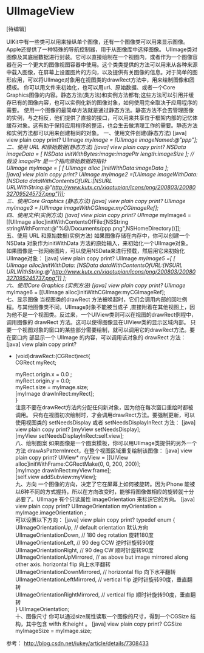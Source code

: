 # UIImageView

[待编辑]


UIKit中有一些类可以用来操纵单个图像，还有一个图像类可以用来显示图像。Apple还提供了一种特殊的导航控制器，用于从图像库中选择图像。
UIImage类对图像及其底层数据进行封装。它可以直接绘制在一个视图内，或者作为一个图像容器在另一个更大的图像视图容器中使用。这个类类提供的方法可以用来从各种来源中载入图像，在屏幕上设置图片的方向，以及提供有关图像的信息。对于简单的图形应用，可以将UIImage对象用在视图类的drawRect方法中，用来绘制图像和团模板。
你可以用文件来初始化，也可以用url、原始数据、或者一个Core Graphics图像的内容。静态方法(类方法)和实例方法都有;这些方法可以引用并缓存已有的图像内容，也可以实例化新的图像对象，如何使用完全取决于应用程序的需要。
使用一个图像的最简单方法就是通过静态方法。静态方法不会去管理图像的实例，与之相反，他们提供了直接的接口，可以用来共享位于框架内部的记忆体缓存对象。这有助于保持应用程序的整洁，也会生去做清理工作的需要。静态方法和实例方法都可以用来创建相同的对象。
一、使用文件创建(静态方法)
[java] view plain copy print?
UIImage *myImage = [UIImage imageNamed:@"ppp"];  
二、使用 URL 和原始数据(静态方法)
[java] view plain copy print?
NSData *imageData = [ NSData initWithBytes:image:imagePtr length:imageSize ]; // 假设 imagePtr 是一个指向原始数据的指针  
UIImage* myImage = [ [ UIImage alloc ]initWithData:imageData ];  
[java] view plain copy print?
UIImage *myImage2 =[UIImage imageWithData:[NSData dataWithContentsOfURL:[NSURL URLWithString:@"http://www.kutx.cn/xiaotupian/icons/png/200803/20080327095245737.png"]]];  
三、使用Core Graphics (静态方法)
[java] view plain copy print?
UIImage* myImage3 = [UIImage imageWithCGImage:myCGImageRef];  
四、使用文件(实例方法)
[java] view plain copy print?
UIImage* myImage4 = [[UIImage alloc]initWithContentsOfFile:[NSString stringWithFormat:@"%@/Documents/ppp.png",NSHomeDirectory()]];  
五、使用 URL 和原始数据(实例方法)
如果图像存储在内存中，你可以创建一个NSData 对象作为initWithData 方法的原始输入，来初始化一个UIImage对象。
如果图像是一张网络图片，可以使用NSData来进行预载，然后用它来初始化UIImage对象：
[java] view plain copy print?
UIImage *myImage5 =[ [ UIImage alloc]initWithData: [NSData dataWithContentsOfURL:[NSURL URLWithString:@"http://www.kutx.cn/xiaotupian/icons/png/200803/20080327095245737.png"]] ];  
六、使用Core Graphics (实例方法)
[java] view plain copy print?
UIImage* myImage6 = [[UIImage alloc]initWithCGImage:myCGImageRef];  
七、显示图像
当视图类的drawRect 方法被唤起时，它们会调用内部的回吐例程。与其他图像类不同，UIImage对象不能被当成子 ,直接附着在其他视图上，因为他不是一个视图类。反过来，一个UIView类则可以在视图的drawRect例程中，调用图像的 drawRect 方法。这可以使得图像显在UIView类的显示区域内部。
只要一个视图对象的窗口的某些部分需要绘制，就可以调用它的drawRect方法。要在窗口内 部显示一个 UIImage 的内容，可以调用该对象的 drawRect 方法：
[java] view plain copy print?
- (void)drawRect:(CGRect)rect{  
    CGRect myRect;  
      
    myRect.origin.x = 0.0 ;  
    myRect.origin.y = 0.0;  
    myRect.size = myImage.size;  
    [myImage drawInRect:myRect];  
}  
注意不要在drawRect方法内分配任何新对象，因为他在每次窗口重绘时都被调用。
只有在视图初次绘制时，才会调用drawRect方法。要强制更新，可以使用视图类的 setNeedsDisplay 或者 setNeedsDisplayInRect  方法：
[java] view plain copy print?
[myView setNeedsDisplay];  
    [myView setNeedsDisplayInRect:self.view];  
八、绘制图案
如果图像是一个图案模板，你可以用UIImage类提供的另外一个方法 drawAsPatternInrect，在整个视图区域重复绘制该图像：
[java] view plain copy print?
UIView* myView = [[UIView alloc]initWithFrame:CGRectMake(0, 0, 200, 200)];  
    [myImage drawInRect:myView.frame];  
    [self.view addSubview:myView];<span>    </span>  
九、方向
一个图像的方向，决定了它在屏幕上如何被旋转。因为iPhone 能被以6种不同的方式握持，所以在方向改变时，能够将图像做相应的旋转就十分必要了。UIImage 有个只读属性 imageOrientation 来标识它的方向。
[java] view plain copy print?
UIImageOrientation myOrientation =  myImage.imageOrientation ;  
可以设置以下方向：
[java] view plain copy print?
typedef enum {  
    UIImageOrientationUp,            // default orientation  默认方向  
    UIImageOrientationDown,          // 180 deg rotation    旋转180度  
    UIImageOrientationLeft,          // 90 deg CCW         逆时针旋转90度  
    UIImageOrientationRight,         // 90 deg CW          顺时针旋转90度  
    UIImageOrientationUpMirrored,    // as above but image mirrored along other axis. horizontal flip   向上水平翻转  
    UIImageOrientationDownMirrored,  // horizontal flip    向下水平翻转  
    UIImageOrientationLeftMirrored,  // vertical flip      逆时针旋转90度，垂直翻转  
    UIImageOrientationRightMirrored, // vertical flip      顺时针旋转90度，垂直翻转  
} UIImageOrientation;  
十、图像尺寸
你可以通过size属性读取一个图像的尺寸，得到一个CGSize 结构，其中包含 wifth 和height 。
[java] view plain copy print?
CGSize myImageSize = myImage.size;  

参考：
<http://blog.csdn.net/iukey/article/details/7308433>
